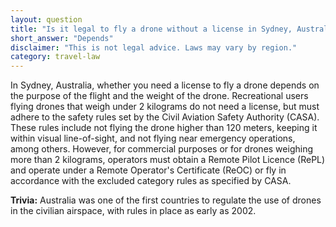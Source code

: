 ```yaml
---
layout: question
title: "Is it legal to fly a drone without a license in Sydney, Australia?"
short_answer: "Depends"
disclaimer: "This is not legal advice. Laws may vary by region."
category: travel-law
---
```

In Sydney, Australia, whether you need a license to fly a drone depends on the purpose of the flight and the weight of the drone. Recreational users flying drones that weigh under 2 kilograms do not need a license, but must adhere to the safety rules set by the Civil Aviation Safety Authority (CASA). These rules include not flying the drone higher than 120 meters, keeping it within visual line-of-sight, and not flying near emergency operations, among others. However, for commercial purposes or for drones weighing more than 2 kilograms, operators must obtain a Remote Pilot Licence (RePL) and operate under a Remote Operator's Certificate (ReOC) or fly in accordance with the excluded category rules as specified by CASA.

**Trivia:** Australia was one of the first countries to regulate the use of drones in the civilian airspace, with rules in place as early as 2002.
